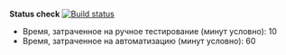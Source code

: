 **Status check**  [![Build status](https://ci.appveyor.com/api/projects/status/9tn9ndbc7whhphkg/branch/master?svg=true)](https://ci.appveyor.com/project/tuzova/auth-test/branch/master)

* Время, затраченное на ручное тестирование (минут условно): 10
* Время, затраченное на автоматизацию (минут условно): 60
